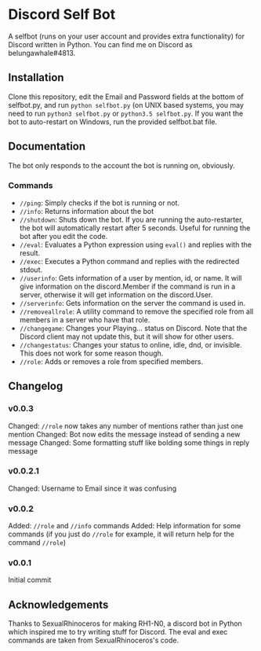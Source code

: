 # Discord Self Bot
A selfbot (runs on your user account and provides extra functionality) for Discord written in Python.
You can find me on Discord as belungawhale#4813.

## Installation
Clone this repository, edit the Email and Password fields at the bottom of selfbot.py, and run `python selfbot.py` (on UNIX based systems, you may need to run `python3 selfbot.py` or `python3.5 selfbot.py`. If you want the bot to auto-restart on Windows, run the provided selfbot.bat file.

## Documentation
The bot only responds to the account the bot is running on, obviously.
### Commands
* `//ping`: Simply checks if the bot is running or not.
* `//info`: Returns information about the bot
* `//shutdown`: Shuts down the bot. If you are running the auto-restarter, the bot will automatically restart after 5 seconds. Useful for running the bot after you edit the code.
* `//eval`: Evaluates a Python expression using `eval()` and replies with the result.
* `//exec`: Executes a Python command and replies with the redirected stdout.
* `//userinfo`: Gets information of a user by mention, id, or name. It will give information on the discord.Member if the command is run in a server, otherwise it will get information on the discord.User.
* `//serverinfo`: Gets information on the server the command is used in.
* `//removeallrole`: A utility command to remove the specified role from all members in a server who have that role.
* `//changegame`: Changes your Playing... status on Discord. Note that the Discord client may not update this, but it will show for other users.
* `//changestatus`: Changes your status to online, idle, dnd, or invisible. This does not work for some reason though.
* `//role`: Adds or removes a role from specified members.

## Changelog
### v0.0.3
Changed: `//role` now takes any number of mentions rather than just one mention
Changed: Bot now edits the message instead of sending a new message
Changed: Some formatting stuff like bolding some things in reply message

### v0.0.2.1
Changed: Username to Email since it was confusing

### v0.0.2
Added: `//role` and `//info` commands
Added: Help information for some commands (if you just do `//role` for example, it will return help for the command `//role`)

### v0.0.1
Initial commit

## Acknowledgements
Thanks to SexualRhinoceros for making RH1-N0, a discord bot in Python which inspired me to try writing stuff for Discord. The eval and exec commands are taken from SexualRhinoceros's code.